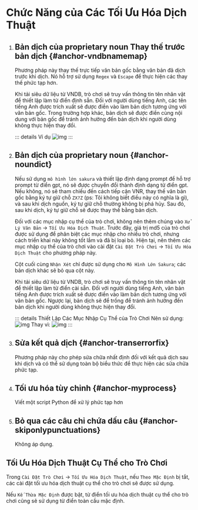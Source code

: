 # Chức Năng của Các Tối Ưu Hóa Dịch Thuật

1. ## Bản dịch của proprietary noun Thay thế trước bản dịch {#anchor-vndbnamemap}

    Phương pháp này thay thế trực tiếp văn bản gốc bằng văn bản đã dịch trước khi dịch. Nó hỗ trợ sử dụng `Regex` và `Escape` để thực hiện các thay thế phức tạp hơn.

    Khi tải siêu dữ liệu từ VNDB, trò chơi sẽ truy vấn thông tin tên nhân vật để thiết lập làm từ điển định sẵn. Đối với người dùng tiếng Anh, các tên tiếng Anh được trích xuất sẽ được điền vào làm bản dịch tương ứng với văn bản gốc. Trong trường hợp khác, bản dịch sẽ được điền cùng nội dung với bản gốc để tránh ảnh hưởng đến bản dịch khi người dùng không thực hiện thay đổi.

    ::: details Ví dụ
    ![img](https://image.lunatranslator.org/zh/transoptimi/1.png)
    :::

1. ## Bản dịch của proprietary noun {#anchor-noundict}

    Nếu sử dụng `mô hình lớn sakura` và thiết lập định dạng prompt để hỗ trợ prompt từ điển gpt, nó sẽ được chuyển đổi thành định dạng từ điển gpt. Nếu không, nó sẽ tham chiếu đến cách tiếp cận VNR, thay thế văn bản gốc bằng ký tự giữ chỗ `ZX?Z` (ps: Tôi không biết điều này có nghĩa là gì), và sau khi dịch nguồn, ký tự giữ chỗ thường không bị phá hủy. Sau đó, sau khi dịch, ký tự giữ chỗ sẽ được thay thế bằng bản dịch.

    Đối với các mục nhập cụ thể của trò chơi, không nên thêm chúng vào `Xử Lý Văn Bản` -> `Tối Ưu Hóa Dịch Thuật`. Trước đây, giá trị md5 của trò chơi được sử dụng để phân biệt các mục nhập cho nhiều trò chơi, nhưng cách triển khai này không tốt lắm và đã bị loại bỏ. Hiện tại, nên thêm các mục nhập cụ thể của trò chơi vào cài đặt `Cài Đặt Trò Chơi` -> `Tối Ưu Hóa Dịch Thuật` cho phương pháp này.

    Cột cuối cùng `Nhận Xét` chỉ được sử dụng cho `Mô Hình Lớn Sakura`; các bản dịch khác sẽ bỏ qua cột này.

    Khi tải siêu dữ liệu từ VNDB, trò chơi sẽ truy vấn thông tin tên nhân vật để thiết lập làm từ điển cài sẵn. Đối với người dùng tiếng Anh, văn bản tiếng Anh được trích xuất sẽ được điền vào làm bản dịch tương ứng với văn bản gốc. Ngược lại, bản dịch sẽ để trống để tránh ảnh hưởng đến bản dịch khi người dùng không thực hiện thay đổi.

    ::: details Thiết Lập Các Mục Nhập Cụ Thể của Trò Chơi
      Nên sử dụng:
      ![img](https://image.lunatranslator.org/zh/transoptimi/2.png)
      Thay vì:
      ![img](https://image.lunatranslator.org/zh/transoptimi/3.png)
    :::

1. ## Sửa kết quả dịch {#anchor-transerrorfix}

    Phương pháp này cho phép sửa chữa nhất định đối với kết quả dịch sau khi dịch và có thể sử dụng toàn bộ biểu thức để thực hiện các sửa chữa phức tạp.

1. ## Tối ưu hóa tùy chỉnh {#anchor-myprocess}

    Viết một script Python để xử lý phức tạp hơn

1. ## Bỏ qua các câu chỉ chứa dấu câu {#anchor-skiponlypunctuations}

    Không áp dụng.

## Tối Ưu Hóa Dịch Thuật Cụ Thể cho Trò Chơi

Trong `Cài Đặt Trò Chơi` -> `Tối Ưu Hóa Dịch Thuật`, nếu `Theo Mặc Định` bị tắt, các cài đặt tối ưu hóa dịch thuật cụ thể cho trò chơi sẽ được sử dụng.

Nếu `Kế Thừa Mặc Định` được bật, từ điển tối ưu hóa dịch thuật cụ thể cho trò chơi cũng sẽ sử dụng từ điển toàn cầu mặc định.